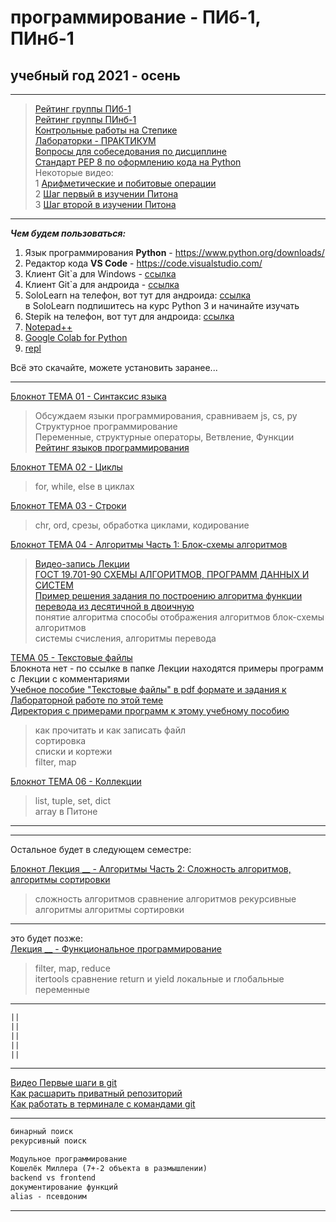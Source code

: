 # программирование - ПИб-1, ПИнб-1  
## учебный год 2021 - осень  
  
---  
  
>[Рейтинг группы ПИб-1](https://docs.google.com/spreadsheets/d/1FhLiFwJTjjfBdlUZKR8naXp9SjxTs7qLObPK_XH54s0/edit?usp=sharing)  
>[Рейтинг группы ПИнб-1](https://docs.google.com/spreadsheets/d/1LWQTnpxa9zfqvRoPEYdkHC1g3CEjIarkeZnc-pNkkRg/edit?usp=sharing)  
>[Контрольные работы на Степике](https://stepik.org/64867/)  
>[Лабораторки - ПРАКТИКУМ](https://pcoding.ru/pdf/PythonJunior.pdf)  
>[Вопросы для собеседования по дисциплине](questions.md)  
>[Стандарт PEP 8 по оформлению кода на Python](https://pythonworld.ru/osnovy/pep-8-rukovodstvo-po-napisaniyu-koda-na-python.html)  
>Некоторые видео:  
>1 [Арифметические и побитовые операции](https://youtu.be/gsdyjDg4w-g)  
>2 [Шаг первый в изучении Питона](https://youtu.be/Z4JoqD-vZJY)  
>3 [Шаг второй в изучении Питона](https://youtu.be/CeIJqd1spDk)  

---

***Чем будем пользоваться:***  

1) Язык программирования **Python** - https://www.python.org/downloads/  
2) Редактор кода **VS Code** - https://code.visualstudio.com/  
3) Клиент Git`а для Windows - [ссылка](https://central.github.com/deployments/desktop/desktop/latest/win32)  
4) Клиент Git`а для андроида - [ссылка](https://play.google.com/store/apps/details?id=com.thirtydegreesray.openhub&hl=en)  
5) SoloLearn на телефон, вот тут для андроида: [ссылка](https://play.google.com/store/apps/details?id=com.sololearn&hl=ru)  
в SoloLearn подпишитесь на курс Python 3 и начинайте изучать  
6) Stepik на телефон, вот тут для андроида: [ссылка](https://play.google.com/store/apps/details?id=org.stepic.droid&hl=ru)  
7) [Notepad++](https://notepad-plus-plus.org/downloads/)  
8) [Google Colab for Python](https://colab.research.google.com/)  
9) [repl](https://replit.com/~)  

Всё это скачайте, можете установить заранее...  

---

[Блокнот ТЕМА 01 - Синтаксис языка](https://colab.research.google.com/drive/1Lt59yQHjRePtOk7ZTOgK4tsLhvOJQvzc?usp=sharing)  
> Обсуждаем языки программирования, сравниваем js, cs, py  
> Структурное программирование  
> Переменные, структурные операторы, Ветвление, Функции  
> [Рейтинг языков программирования](https://tiobe.com/tiobe-index/)  

[Блокнот ТЕМА 02 - Циклы](https://colab.research.google.com/drive/1GnrKg3Ph7AnnCq65URFJwSobHoOzAVd-?usp=sharing)  
> for, while, else в циклах  

[Блокнот ТЕМА 03 - Строки](https://colab.research.google.com/drive/1gsx4upXs4kgtH_4ZeeeR09z_fVxJexq-?usp=sharing)  
> chr, ord, срезы, обработка циклами, кодирование  

[Блокнот ТЕМА 04 - Алгоритмы Часть 1: Блок-схемы алгоритмов](https://colab.research.google.com/drive/1rULbhDdA8tGw8URS2O20--y1YqSeQjZa?usp=sharing)  
> [Видео-запись Лекции](https://bbb6.psaa.ru/playback/presentation/2.3/5923e2ed02a74e7b4d531d5d9ea23446bfaca0d7-1635143960416)  
> [ГОСТ 19.701-90 СХЕМЫ АЛГОРИТМОВ, ПРОГРАММ ДАННЫХ И СИСТЕМ](https://pcoding.ru/gost/GOST_19.701-90_%D0%90%D0%BB%D0%B3%D0%BE%D1%80%D0%B8%D1%82%D0%BC%D1%8B.pdf)  
> [Пример решения задания по построению алгоритма функции перевода из десятичной в двоичную](https://drive.google.com/file/d/1uDDvDaY-x4-i0TAUyipUkgOT4D7R_zgV/view?usp=sharing)  
> понятие алгоритма
> способы отображения алгоритмов
> блок-схемы алгоритмов  
> системы счисления, алгоритмы перевода  

[ТЕМА 05 - Текстовые файлы](https://github.com/permCoding/algopro21/tree/main/part1/Lections/lection-07-08-%D1%84%D0%B0%D0%B9%D0%BB%D1%8B)  
Блокнота нет - по ссылке в папке Лекции находятся примеры программ с Лекции с комментариями  
[Учебное пособие "Текстовые файлы" в pdf формате и задания к Лабораторной работе по этой теме](https://github.com/permCoding/algopro21/blob/main/part1/Lections/lection-07-08-%D1%84%D0%B0%D0%B9%D0%BB%D1%8B/lection_files/PythonJunior_2021_files.pdf)  
[Директория с примерами программ к этому учебному пособию](https://github.com/permCoding/algopro21/tree/main/part1/Lections/lection-07-08-%D1%84%D0%B0%D0%B9%D0%BB%D1%8B/lection_files)  

> как прочитать и как записать файл  
> сортировка  
> списки и кортежи  
> filter, map  

[Блокнот ТЕМА 06 - Коллекции](https://colab.research.google.com/drive/1oBS1neHRZUzgXjRPLneUXmDB3zdjRpMq?usp=sharing)  
> list, tuple, set, dict  
> array в Питоне  

---  

--- 

Остальное будет в следующем семестре:  

[Блокнот Лекция __ - Алгоритмы Часть 2: Сложность алгоритмов, алгоритмы сортировки](https://colab.research.google.com/drive/1iFjs5ufpdgjq6wOBbd98pj-J23JKEslr?usp=sharing)  
> сложность алгоритмов
> сравнение алгоритмов
> рекурсивные алгоритмы
> алгоритмы сортировки

---  

это будет позже:  
[Лекция __ - Функциональное программирование]()  
> filter, map, reduce  
> itertools
> сравнение return и yield
> локальные и глобальные переменные

---  

```txt
||
||
||
||
||
```

---  

[Видео Первые шаги в git](https://youtu.be/axbgYWA8yQM)  
[Как расшарить приватный репозиторий](https://pcoding.ru/pdf/shareGit.pdf)  
[Как работать в терминале с командами git](https://youtu.be/JfpCicDUMKc)  

---

```txt
бинарный поиск  
рекурсивный поиск  

Модульное программирование  
Кошелёк Миллера (7+-2 объекта в размышлении)  
backend vs frontend  
документирование функций  
alias - псевдоним 
```

---
